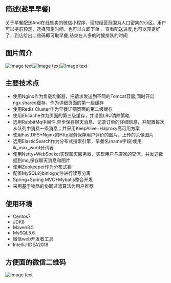 ## 简述(趁早早餐)
关于早餐配送And在线售卖的微信小程序，理想经营范围为人口密集的小区。用户可以提前预定，选择预定时间，也可以立即下单
，查看配送进度,也可以预定好了，到店给出二维码即可取早餐,结束在人多的时候排队的时间
## 图片简介
![Image text](https://github.com/DuncanPlayer/quickearly/blob/master/imgposition/early.JPG)![Image text](https://github.com/DuncanPlayer/quickearly/blob/master/imgposition/detail.JPG)![Image text](https://github.com/DuncanPlayer/quickearly/blob/master/imgposition/qrCode.JPG)
## 主要技术点
- 使用Nginx作为负载均衡器，把请求发送到不同的Tomcat容器;同时开启ngx.shared缓存，作为详细页面的第一级缓存
- 使用Redis Cluster作为早餐详细页面的第二级缓存
- 使用Ehcache作为页面的第三级缓存，并设置LRU清除策略
- 选用RabbitMq中间件,异步保存聊天消息、记录订单的详细信息，并配置每次从队列中消费一条消息；并采用KeepAlive+Haproxy高可用方案
- 使用FastDFS+Nginx的Http服务保存用户评价的图片，上传的头像图片
- 选用ElasticSearch作为分布式搜索引擎，早餐名(name字段)使用ik_max_word分词器
- 使用Netty+WebSocket实现聊天服务器，实现用户与店家的交流，并发送数据到mq,保存聊天消息和图片
- 使用Zookeeper作为分布式锁
- 配置MySQL的binlog文件进行读写分离
- Spring+Spring MVC+Mybatis整合开发
- 采用基于物品的协同过滤算法为用户推荐
## 使用环境
- Centos7
- JDK8
- Maven3.5
- MySQL5.6
- 微信web开发者工具
- IntelliJ IDEA2018
## 方便面的微信二维码
![Image text](https://github.com/DuncanPlayer/quickearly/blob/master/imgposition/sby.JPG)